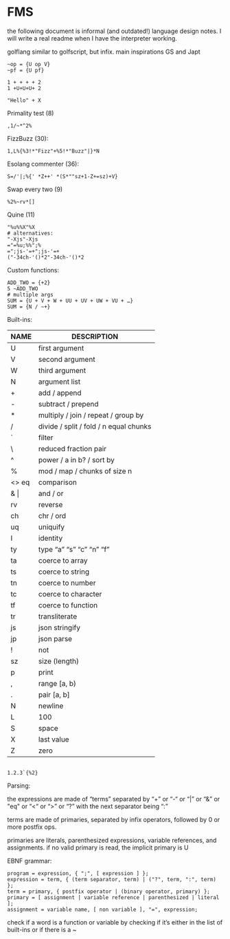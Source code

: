 # FMS

the following document is informal (and outdated!) language design notes.
I will write a real readme when I have the interpreter working.

golflang similar to golfscript, but infix.
main inspirations GS and Japt

```
~op = {U op V}
~pf = {U pf}
```

```
1 + + + + 2
1 +U+U+U+ 2
```

```
"Hello" + X

```

Primality test (8)

```
,1/~*^2%
```

FizzBuzz (30):

```
1,L%{%3!*"Fizz"+%5!*"Buzz"|}*N
```

Esolang commenter (36):

```
S=/'|;%{' *Z++' *(S*""sz+1-Z+=sz)+V}
```

Swap every two (9)

```
%2%~rv*[]
```

Quine (11)

```
"%u%%X"%X
# alternatives:
"-Xjs"-Xjs
="=%u;%%";%
=";js-'=+";js-'=+
("-34ch-'()*2"-34ch-'()*2
```

Custom functions:

```
ADD_TWO = {+2}
5 ~ADD_TWO
# multiple args
SUM = {U + V + W + UU + UV + UW + VU + …}
SUM = {N / ~+}
```

Built-ins:

<!-- prettier-ignore-start -->
| NAME  | DESCRIPTION                            |
|-------|----------------------------------------|
| U     | first argument                         |
| V     | second argument                        |
| W     | third argument                         |
| N     | argument list                          |
| +     | add / append                           |
| -     | subtract / prepend                     |
| \*    | multiply / join / repeat / group by    |
| /     | divide / split / fold / n equal chunks |
| \`    | filter                                 |
| \\    | reduced fraction pair                  |
| ^     | power / a in b? / sort by              |
| %     | mod / map / chunks of size n           |
| <> eq | comparison                             |
| & \|  | and / or                               |
| rv    | reverse                                |
| ch    | chr / ord                              |
| uq    | uniquify                               |
| I     | identity                               |
| ty    | type “a” “s” “c” “n” “f”               |
| ta    | coerce to array                        |
| ts    | coerce to string                       |
| tn    | coerce to number                       |
| tc    | coerce to character                    |
| tf    | coerce to function                     |
| tr    | transliterate                          |
| js    | json stringify                         |
| jp    | json parse                             |
| !     | not                                    |
| sz    | size (length)                          |
| p     | print                                  |
| ,     | range [a, b)                           |
| .     | pair [a, b]                            |
| N     | newline                                |
| L     | 100                                    |
| S     | space                                  |
| X     | last value                             |
| Z     | zero                                   |

<!-- prettier-ignore-end -->

```

1.2.3`{%2}

```

Parsing:

the expressions are made of “terms” separated by “+” or “-“ or “|” or “&” or "eq" or “<“ or “>” or “?” with the next separator being “:”

terms are made of primaries, separated by infix operators, followed by 0 or more postfix ops.

primaries are literals, parenthesized expressions, variable references, and assignments. if no valid primary is read, the implicit primary is U

EBNF grammar:

```
program = expression, { ";", [ expression ] };
expression = term, { (term separator, term) | ("?", term, ":", term) };
term = primary, { postfix operator | (binary operator, primary) };
primary = [ assignment | variable reference | parenthesized | literal ];
assignment = variable name, [ non variable ], "=", expression;
```

check if a word is a function or variable by checking if it’s either in the list of built-ins or if there is a ~
